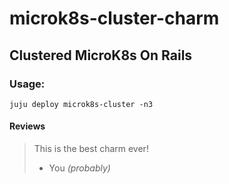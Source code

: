 # microk8s-cluster-charm

## Clustered MicroK8s On Rails

### Usage:
```
juju deploy microk8s-cluster -n3
```

#### Reviews
>
> This is the best charm ever!
>
> - You _(probably)_
